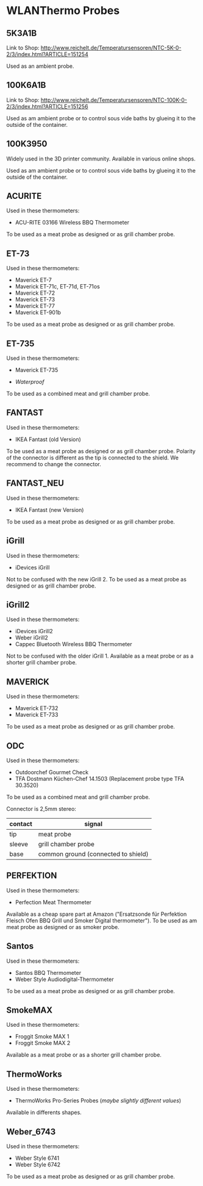 # WLANThermo Probes
## 5K3A1B
Link to Shop:
http://www.reichelt.de/Temperatursensoren/NTC-5K-0-2/3/index.html?ARTICLE=151254

Used as an ambient probe.
## 100K6A1B
Link to Shop:
http://www.reichelt.de/Temperatursensoren/NTC-100K-0-2/3/index.html?ARTICLE=151256

Used as am ambient probe or to control sous vide baths by glueing it to the outside of the container.
## 100K3950
Widely used in the 3D printer community. Available in various online shops.

Used as am ambient probe or to control sous vide baths by glueing it to the outside of the container.
## ACURITE
Used in these thermometers:
* ACU-RITE 03166 Wireless BBQ Thermometer

To be used as a meat probe as designed or as grill chamber probe.
## ET-73
Used in these thermometers:
* Maverick ET-7
* Maverick ET-71c, ET-71d, ET-71os
* Maverick ET-72
* Maverick ET-73
* Maverick ET-77
* Maverick ET-901b

To be used as a meat probe as designed or as grill chamber probe.
## ET-735
Used in these thermometers:
* Maverick ET-735

* *Waterproof*

To be used as a combined meat and grill chamber probe.
## FANTAST
Used in these thermometers:
* IKEA Fantast (old Version)

To be used as a meat probe as designed or as grill chamber probe. Polarity of the connector is different as the tip is connected to the shield. We recommend to change the connector.
## FANTAST_NEU
Used in these thermometers:
* IKEA Fantast (new Version)

To be used as a meat probe as designed or as grill chamber probe.
## iGrill
Used in these thermometers:
* iDevices iGrill

Not to be confused with the new iGrill 2.
To be used as a meat probe as designed or as grill chamber probe.
## iGrill2
Used in these thermometers:
* iDevices iGrill2
* Weber iGrill2
* Cappec Bluetooth Wireless BBQ Thermometer

Not to be confused with the older iGrill 1.
Available as a meat probe or as a shorter grill chamber probe.
## MAVERICK
Used in these thermometers:
* Maverick ET-732
* Maverick ET-733

To be used as a meat probe as designed or as grill chamber probe.
## ODC
Used in these thermometers:
* Outdoorchef Gourmet Check
* TFA Dostmann Küchen-Chef 14.1503 (Replacement probe type TFA 30.3520)

To be used as a combined meat and grill chamber probe.

Connector is 2,5mm stereo:

| contact |  signal                             |
| ------- | ----------------------------------- |
| tip     | meat probe                          |
| sleeve  | grill chamber probe                 |
| base    | common ground (connected to shield) |

## PERFEKTION
Used in these thermometers:
* Perfection Meat Thermometer
 
Available as a cheap spare part at Amazon ("Ersatzsonde für Perfektion Fleisch Ofen BBQ Grill und Smoker Digital thermometer").
To be used as am meat probe as designed or as smoker probe.
## Santos
Used in these thermometers:
* Santos BBQ Thermometer
* Weber Style Audiodigital-Thermometer

To be used as a meat probe as designed or as grill chamber probe.
## SmokeMAX
Used in these thermometers:
* Froggit Smoke MAX 1
* Froggit Smoke MAX 2

Available as a meat probe or as a shorter grill chamber probe.
## ThermoWorks
Used in these thermometers:
* ThermoWorks Pro-Series Probes (*maybe slightly different values*)

Available in differents shapes.
## Weber_6743
Used in these thermometers:
* Weber Style 6741
* Weber Style 6742

To be used as a meat probe as designed or as grill chamber probe.
